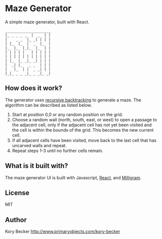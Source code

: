 Maze Generator
==============

A simple maze generator, built with React.

```
_____________________
|_ _ _ _ _  |  _  | |
|    _ _  |_ _| | | |
| |_  |_  |  _  |_  |
|_  |_  |_|_  |_  | |
| | | | |   | | | | |
| | | | | | | | | | |
| |_  |_ _|_ _| | | |
|  _| |_   _ _  | | |
|   |_  | |  _ _| | |
|_|_ _ _ _|_ _ _|_ _|
```

## How does it work?

The generator uses [recursive backtracking](http://weblog.jamisbuck.org/2010/12/27/maze-generation-recursive-backtracking) to generate a maze. The algorithm can be described as listed below.

1. Start at position 0,0 or any random position on the grid.
2. Choose a random wall (north, south, east, or west) to open a passage to the adjacent cell, only if the adjacent cell has not yet been visited and the cell is within the bounds of the grid. This becomes the new current cell.
3. If all adjacent cells have been visited, move back to the last cell that has uncarved walls and repeat.
4. Repeat steps 1-3 until no further cells remain.

## What is it built with?

The maze generator UI is built with Javascript, [React](https://facebook.github.io/react/), and [Milligram](https://milligram.github.io/).

## License

MIT

## Author

Kory Becker
http://www.primaryobjects.com/kory-becker